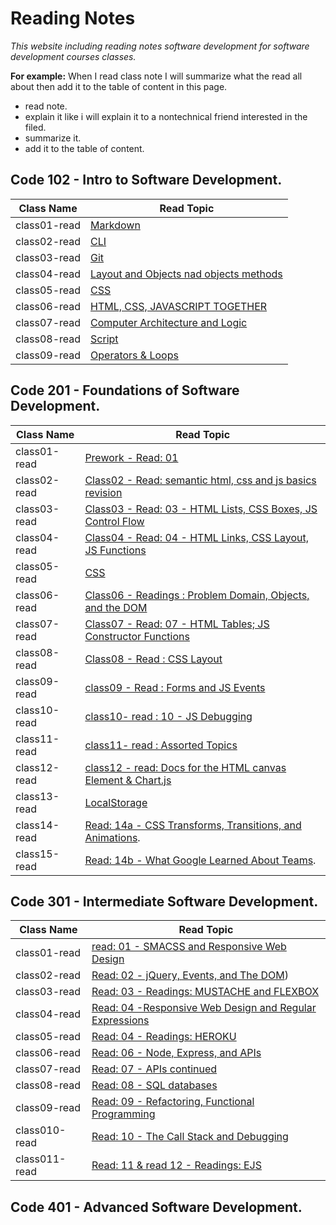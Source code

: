 # Reading Notes
*This website including reading notes software development for software development courses classes.*

**For example:**
 When I read class note I will summarize what the read all about then add it to the table of content in this page.
   * read note.
   * explain it like i will explain it to a nontechnical friend interested in the filed.
   * summarize it.
   * add it to the table of content.

## Code 102 - Intro to Software Development.

  | Class Name   | Read Topic                                                           |
  | ------------ | -------------------------------------------------------------------- |
  | class01-read | [Markdown](reading-notes/lab1-read.md)                               |
  | class02-read | [CLI ](reading-notes/lab2-read.md)                                   |
  | class03-read | [Git](reading-notes/lab3-read.md)                                    |
  | class04-read | [Layout and Objects nad objects methods](reading-notes/lab4-read.md) |
  | class05-read | [CSS](reading-notes/lab5-read.md)                                    |
  | class06-read | [ HTML, CSS, JAVASCRIPT TOGETHER](reading-notes/lab6a-read.md)       |
  | class07-read | [Computer Architecture and Logic](reading-notes/lab6b-read.md)       |
  | class08-read | [Script](reading-notes/lab7-read.md)                                 |
  | class09-read | [Operators & Loops](reading-notes/lab8-read.md)                      |

## Code 201 - Foundations of Software Development.

  | Class Name   | Read Topic                                                                 |
  | ------------ | -------------------------------------------------------------------------- |
  | class01-read | [Prework - Read: 01](prework.md)                                           |
  | class02-read | [Class02 - Read: semantic html, css and js basics revision](class-02.md)   |
  | class03-read | [Class03 - Read: 03 - HTML Lists, CSS Boxes, JS Control Flow](class-03.md) |
  | class04-read | [Class04 - Read: 04 - HTML Links, CSS Layout, JS Functions](class-04.md)   |
  | class05-read | [CSS](reading-notes/lab5-read.md)                                          |
  | class06-read | [Class06 - Readings : Problem Domain, Objects, and the DOM](class-06.md)   |
  | class07-read | [Class07 - Read: 07 - HTML Tables; JS Constructor Functions](class-07.md)  |
  | class08-read | [Class08 - Read : CSS Layout](class-08.md)                                 |
  | class09-read | [class09 - Read : Forms and JS Events](class-09.md)                        |
  | class10-read | [class10- read : 10 - JS Debugging](class-10.md)                           |
  | class11-read | [class11- read : Assorted Topics](class11.md)                              |
  | class12-read | [class12 - read: Docs for the HTML canvas Element & Chart.js](class12.md)  |
  | class13-read | [LocalStorage](class13.md)                                                 |
  | class14-read | [Read: 14a - CSS Transforms, Transitions, and Animations](read-14a.md).    |
  | class15-read | [Read: 14b - What Google Learned About Teams](read-14b.md).                |


## Code 301 - Intermediate Software Development.

  | Class Name    | Read Topic                                                                 |
  | ------------- | -------------------------------------------------------------------------- |
  | class01-read  | [read: 01 - SMACSS and Responsive Web Design](301/class-01.md)             |
  | class02-read  | [Read: 02 - jQuery, Events, and The DOM](301/class-02.md))                 |
  | class03-read  | [Read: 03 - Readings: MUSTACHE and FLEXBOX](301/class-03.md)               |
  | class04-read  | [Read: 04 -Responsive Web Design and Regular Expressions](301/class-04.md) |
  | class05-read  | [Read: 04 - Readings: HEROKU](301/class-05.md)                             |
  | class06-read  | [Read: 06 - Node, Express, and APIs](301/class-06.md)                      |
  | class07-read  | [Read: 07 - APIs continued](301/class-07.md)                               |
  | class08-read  | [Read: 08 - SQL databases](301/class-08.md)                                |
  | class09-read  | [Read: 09 - Refactoring, Functional Programming](301/class-09.md)          |
  | class010-read | [Read: 10 - The Call Stack and Debugging](301/class-10.md)                 |
  | class011-read | [Read: 11 & read 12 - Readings: EJS](301/class-11.md)                      |  | class013-read | [Read: 13 - Readings: SENDING FORM DATA](301/class-13.md) |

## Code 401 - Advanced Software Development.
